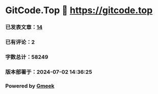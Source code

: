 # GitCode.Top :link: https://gitcode.top 
### 已发表文章：[14](https://gitcode.top/tag.html) 
### 已有评论：2 
### 字数总计：58249 
### 版本部署于：2024-07-02 14:36:25 
### Powered by [Gmeek](https://github.com/Meekdai/Gmeek)
